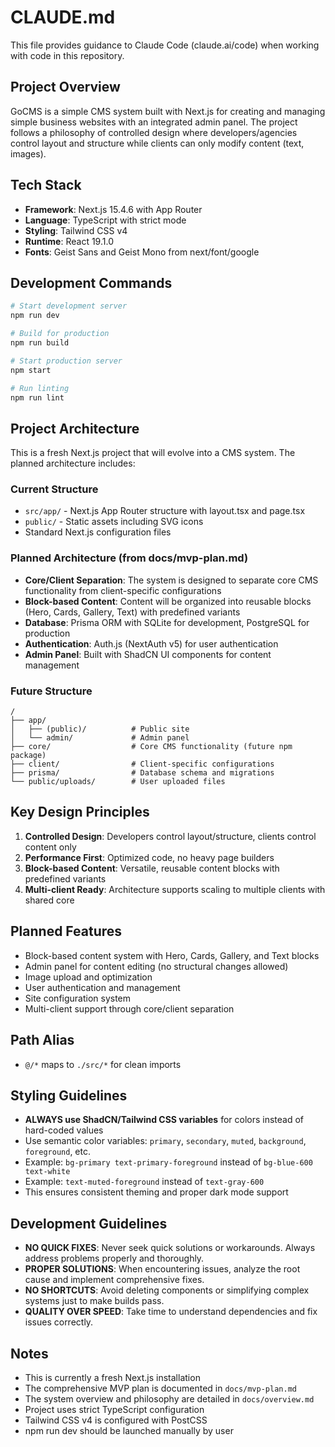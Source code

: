 # CLAUDE.md

This file provides guidance to Claude Code (claude.ai/code) when working with code in this repository.

## Project Overview

GoCMS is a simple CMS system built with Next.js for creating and managing simple business websites with an integrated admin panel. The project follows a philosophy of controlled design where developers/agencies control layout and structure while clients can only modify content (text, images).

## Tech Stack

- **Framework**: Next.js 15.4.6 with App Router
- **Language**: TypeScript with strict mode
- **Styling**: Tailwind CSS v4
- **Runtime**: React 19.1.0
- **Fonts**: Geist Sans and Geist Mono from next/font/google

## Development Commands

```bash
# Start development server
npm run dev

# Build for production
npm run build

# Start production server
npm start

# Run linting
npm run lint
```

## Project Architecture

This is a fresh Next.js project that will evolve into a CMS system. The planned architecture includes:

### Current Structure

- `src/app/` - Next.js App Router structure with layout.tsx and page.tsx
- `public/` - Static assets including SVG icons
- Standard Next.js configuration files

### Planned Architecture (from docs/mvp-plan.md)

- **Core/Client Separation**: The system is designed to separate core CMS functionality from client-specific configurations
- **Block-based Content**: Content will be organized into reusable blocks (Hero, Cards, Gallery, Text) with predefined variants
- **Database**: Prisma ORM with SQLite for development, PostgreSQL for production
- **Authentication**: Auth.js (NextAuth v5) for user authentication
- **Admin Panel**: Built with ShadCN UI components for content management

### Future Structure

```
/
├── app/
│   ├── (public)/          # Public site
│   └── admin/             # Admin panel
├── core/                  # Core CMS functionality (future npm package)
├── client/                # Client-specific configurations
├── prisma/                # Database schema and migrations
└── public/uploads/        # User uploaded files
```

## Key Design Principles

1. **Controlled Design**: Developers control layout/structure, clients control content only
2. **Performance First**: Optimized code, no heavy page builders
3. **Block-based Content**: Versatile, reusable content blocks with predefined variants
4. **Multi-client Ready**: Architecture supports scaling to multiple clients with shared core

## Planned Features

- Block-based content system with Hero, Cards, Gallery, and Text blocks
- Admin panel for content editing (no structural changes allowed)
- Image upload and optimization
- User authentication and management
- Site configuration system
- Multi-client support through core/client separation

## Path Alias

- `@/*` maps to `./src/*` for clean imports

## Styling Guidelines

- **ALWAYS use ShadCN/Tailwind CSS variables** for colors instead of hard-coded values
- Use semantic color variables: `primary`, `secondary`, `muted`, `background`, `foreground`, etc.
- Example: `bg-primary text-primary-foreground` instead of `bg-blue-600 text-white`
- Example: `text-muted-foreground` instead of `text-gray-600`
- This ensures consistent theming and proper dark mode support

## Development Guidelines

- **NO QUICK FIXES**: Never seek quick solutions or workarounds. Always address problems properly and thoroughly.
- **PROPER SOLUTIONS**: When encountering issues, analyze the root cause and implement comprehensive fixes.
- **NO SHORTCUTS**: Avoid deleting components or simplifying complex systems just to make builds pass.
- **QUALITY OVER SPEED**: Take time to understand dependencies and fix issues correctly.

## Notes

- This is currently a fresh Next.js installation
- The comprehensive MVP plan is documented in `docs/mvp-plan.md`
- The system overview and philosophy are detailed in `docs/overview.md`
- Project uses strict TypeScript configuration
- Tailwind CSS v4 is configured with PostCSS
- npm run dev should be launched manually by user
